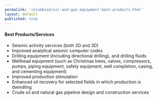 ```yaml
--- 
permalink: 'colombia2/oil-and-gas-equipment-best-products.html' 
layout: default
published: true 
---
```

<h4 id="oil-and-gas-equipment-best-products">Best Products/Services</h4>

* Seismic activity services (both 2D and 3D)
* Improved analytical seismic computer codes
* Drilling equipment (including directional drilling), and drilling fluids
* Wellhead equipment (such as Christmas trees, valves, compressors, pumps, piping equipment, safety equipment, well completion, casing, and cementing equipment)
* Improved production stimulation
* Enhanced oil recovery for selected fields in which production is dwindling
* Crude oil and natural gas pipeline design and construction services

